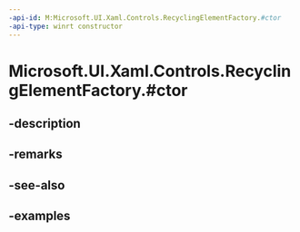 ```yaml
---
-api-id: M:Microsoft.UI.Xaml.Controls.RecyclingElementFactory.#ctor
-api-type: winrt constructor
---
```


# Microsoft.UI.Xaml.Controls.RecyclingElementFactory.#ctor

<!--
public RecyclingElementFactory ();
-->


## -description

## -remarks

## -see-also

## -examples


